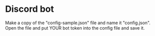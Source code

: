 # Discord bot
Make a copy of the "config-sample.json" file and name it "config.json".  Open the file and put YOUR bot token into the config file and save it.
